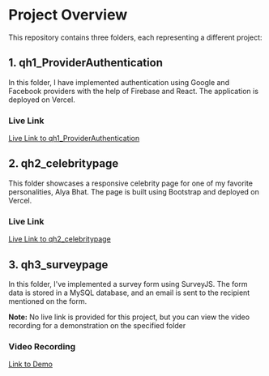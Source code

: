 # Project Overview

This repository contains three folders, each representing a different project:

## 1. qh1_ProviderAuthentication

In this folder, I have implemented authentication using Google and Facebook providers with the help of Firebase and React. The application is deployed on Vercel. 

### Live Link
[Live Link to qh1_ProviderAuthentication]("https://qhtasks.vercel.app/")

## 2. qh2_celebritypage

This folder showcases a responsive celebrity page for one of my favorite personalities, Alya Bhat. The page is built using Bootstrap and deployed on Vercel.

### Live Link
[Live Link to qh2_celebritypage]("https://qhtasks-gu42-e4gkxmgfo-tissyashri77.vercel.app/")

## 3. qh3_surveypage

In this folder, I've implemented a survey form using SurveyJS. The form data is stored in a MySQL database, and an email is sent to the recipient mentioned on the form. 

**Note:** No live link is provided for this project, but you can view the video recording for a demonstration on the specified folder

### Video Recording
[Link to Demo]("https://github.com/Tissyashri77/qhtasks/tree/main/qh3_surveypage")


